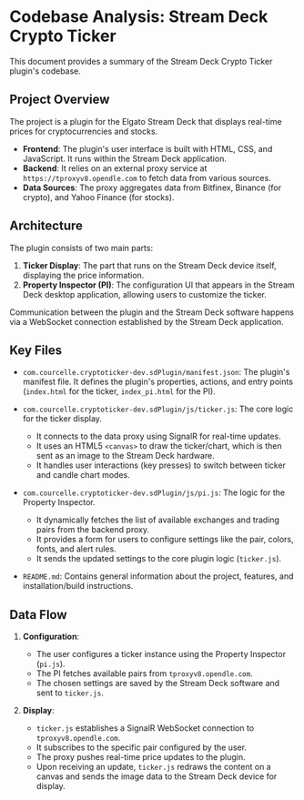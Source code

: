 # Codebase Analysis: Stream Deck Crypto Ticker

This document provides a summary of the Stream Deck Crypto Ticker plugin's codebase.

## Project Overview

The project is a plugin for the Elgato Stream Deck that displays real-time prices for cryptocurrencies and stocks.

- **Frontend**: The plugin's user interface is built with HTML, CSS, and JavaScript. It runs within the Stream Deck application.
- **Backend**: It relies on an external proxy service at `https://tproxyv8.opendle.com` to fetch data from various sources.
- **Data Sources**: The proxy aggregates data from Bitfinex, Binance (for crypto), and Yahoo Finance (for stocks).

## Architecture

The plugin consists of two main parts:

1.  **Ticker Display**: The part that runs on the Stream Deck device itself, displaying the price information.
2.  **Property Inspector (PI)**: The configuration UI that appears in the Stream Deck desktop application, allowing users to customize the ticker.

Communication between the plugin and the Stream Deck software happens via a WebSocket connection established by the Stream Deck application.

## Key Files

-   `com.courcelle.cryptoticker-dev.sdPlugin/manifest.json`: The plugin's manifest file. It defines the plugin's properties, actions, and entry points (`index.html` for the ticker, `index_pi.html` for the PI).

-   `com.courcelle.cryptoticker-dev.sdPlugin/js/ticker.js`: The core logic for the ticker display.
    -   It connects to the data proxy using SignalR for real-time updates.
    -   It uses an HTML5 `<canvas>` to draw the ticker/chart, which is then sent as an image to the Stream Deck hardware.
    -   It handles user interactions (key presses) to switch between ticker and candle chart modes.

-   `com.courcelle.cryptoticker-dev.sdPlugin/js/pi.js`: The logic for the Property Inspector.
    -   It dynamically fetches the list of available exchanges and trading pairs from the backend proxy.
    -   It provides a form for users to configure settings like the pair, colors, fonts, and alert rules.
    -   It sends the updated settings to the core plugin logic (`ticker.js`).

-   `README.md`: Contains general information about the project, features, and installation/build instructions.

## Data Flow

1.  **Configuration**:
    -   The user configures a ticker instance using the Property Inspector (`pi.js`).
    -   The PI fetches available pairs from `tproxyv8.opendle.com`.
    -   The chosen settings are saved by the Stream Deck software and sent to `ticker.js`.

2.  **Display**:
    -   `ticker.js` establishes a SignalR WebSocket connection to `tproxyv8.opendle.com`.
    -   It subscribes to the specific pair configured by the user.
    -   The proxy pushes real-time price updates to the plugin.
    -   Upon receiving an update, `ticker.js` redraws the content on a canvas and sends the image data to the Stream Deck device for display.

